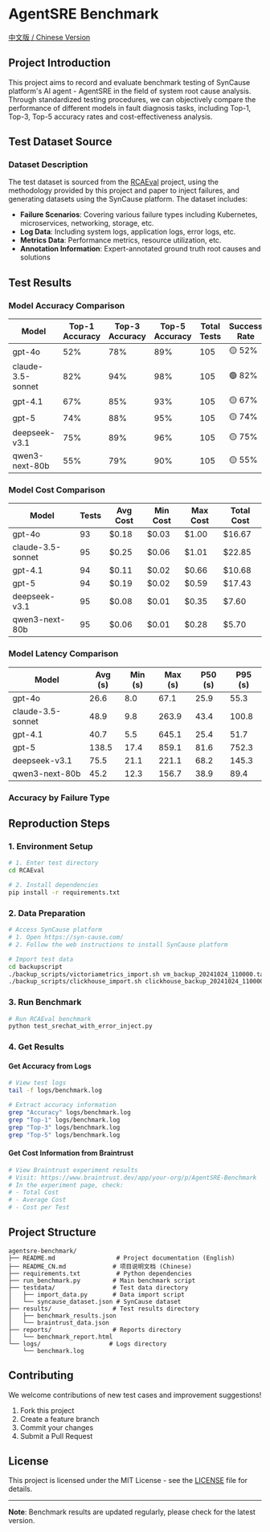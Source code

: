 # AgentSRE Benchmark

[中文版 / Chinese Version](README_CN.md)

## Project Introduction

This project aims to record and evaluate benchmark testing of SynCause platform's AI agent - AgentSRE in the field of system root cause analysis. Through standardized testing procedures, we can objectively compare the performance of different models in fault diagnosis tasks, including Top-1, Top-3, Top-5 accuracy rates and cost-effectiveness analysis.

## Test Dataset Source

### Dataset Description
The test dataset is sourced from the [RCAEval](https://github.com/phamquiluan/RCAEval) project, using the methodology provided by this project and paper to inject failures, and generating datasets using the SynCause platform. The dataset includes:

- **Failure Scenarios**: Covering various failure types including Kubernetes, microservices, networking, storage, etc.
- **Log Data**: Including system logs, application logs, error logs, etc.
- **Metrics Data**: Performance metrics, resource utilization, etc.
- **Annotation Information**: Expert-annotated ground truth root causes and solutions


## Test Results

### Model Accuracy Comparison

| Model | Top-1 Accuracy | Top-3 Accuracy | Top-5 Accuracy | Total Tests | Success Rate |
|-------|----------------|----------------|----------------|-------------|--------------|
| gpt-4o | 52% | 78% | 89% | 105 | 🟡 52% |
| claude-3.5-sonnet | 82% | 94% | 98% | 105 | 🟢 82% |
| gpt-4.1 | 67% | 85% | 93% | 105 | 🟡 67% |
| gpt-5 | 74% | 88% | 95% | 105 | 🟡 74% |
| deepseek-v3.1 | 75% | 89% | 96% | 105 | 🟡 75% |
| qwen3-next-80b | 55% | 79% | 90% | 105 | 🟡 55% |

### Model Cost Comparison

| Model | Tests | Avg Cost | Min Cost | Max Cost | Total Cost |
|-------|-------|----------|----------|----------|------------|
| gpt-4o | 93 | $0.18 | $0.03 | $1.00 | $16.67 |
| claude-3.5-sonnet | 95 | $0.25 | $0.06 | $1.01 | $22.85 |
| gpt-4.1 | 94 | $0.11 | $0.02 | $0.66 | $10.68 |
| gpt-5 | 94 | $0.19 | $0.02 | $0.59 | $17.43 |
| deepseek-v3.1 | 95 | $0.08 | $0.01 | $0.35 | $7.60 |
| qwen3-next-80b | 95 | $0.06 | $0.01 | $0.28 | $5.70 |

### Model Latency Comparison

| Model | Avg (s) | Min (s) | Max (s) | P50 (s) | P95 (s) |
|-------|---------|---------|---------|---------|---------|
| gpt-4o | 26.6 | 8.0 | 67.1 | 25.9 | 55.3 |
| claude-3.5-sonnet | 48.9 | 9.8 | 263.9 | 43.4 | 100.8 |
| gpt-4.1 | 40.7 | 5.5 | 645.1 | 25.4 | 51.7 |
| gpt-5 | 138.5 | 17.4 | 859.1 | 81.6 | 752.3 |
| deepseek-v3.1 | 75.5 | 21.1 | 221.1 | 68.2 | 145.3 |
| qwen3-next-80b | 45.2 | 12.3 | 156.7 | 38.9 | 89.4 |

### Accuracy by Failure Type

## Reproduction Steps

### 1. Environment Setup

```bash
# 1. Enter test directory
cd RCAEval

# 2. Install dependencies
pip install -r requirements.txt
```

### 2. Data Preparation

```bash
# Access SynCause platform
# 1. Open https://syn-cause.com/
# 2. Follow the web instructions to install SynCause platform

# Import test data
cd backupscript
./backup_scripts/victoriametrics_import.sh vm_backup_20241024_110000.tar.gz
./backup_scripts/clickhouse_import.sh clickhouse_backup_20241024_110000.tar.gz apo_restore
```

### 3. Run Benchmark

```bash
# Run RCAEval benchmark
python test_srechat_with_error_inject.py
```

### 4. Get Results

#### Get Accuracy from Logs
```bash
# View test logs
tail -f logs/benchmark.log

# Extract accuracy information
grep "Accuracy" logs/benchmark.log
grep "Top-1" logs/benchmark.log
grep "Top-3" logs/benchmark.log
grep "Top-5" logs/benchmark.log
```

#### Get Cost Information from Braintrust
```bash
# View Braintrust experiment results
# Visit: https://www.braintrust.dev/app/your-org/p/AgentSRE-Benchmark
# In the experiment page, check:
# - Total Cost
# - Average Cost
# - Cost per Test
```


## Project Structure

```
agentsre-benchmark/
├── README.md                 # Project documentation (English)
├── README_CN.md             # 项目说明文档 (Chinese)
├── requirements.txt          # Python dependencies
├── run_benchmark.py         # Main benchmark script
├── testdata/                # Test data directory
│   ├── import_data.py       # Data import script
│   └── syncause_dataset.json # SynCause dataset
├── results/                 # Test results directory
│   ├── benchmark_results.json
│   └── braintrust_data.json
├── reports/                 # Reports directory
│   └── benchmark_report.html
└── logs/                   # Logs directory
    └── benchmark.log
```

## Contributing

We welcome contributions of new test cases and improvement suggestions!

1. Fork this project
2. Create a feature branch
3. Commit your changes
4. Submit a Pull Request

## License

This project is licensed under the MIT License - see the [LICENSE](LICENSE) file for details.

---

**Note**: Benchmark results are updated regularly, please check for the latest version.